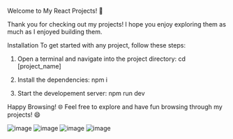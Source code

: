 Welcome to My React Projects! 🎉

Thank you for checking out my projects! I hope you enjoy exploring them as much as I enjoyed building them.

Installation To get started with any project, follow these steps:

1. Open a terminal and navigate into the project directory: 
cd [project_name]

2. Install the dependencies: 
npm i

3. Start the developement server: 
npm run dev

Happy Browsing! 🌐 Feel free to explore and have fun browsing through my projects! 😄

![image](https://github.com/user-attachments/assets/38964e6f-3a04-4973-b972-5b2040fce357)
![image](https://github.com/user-attachments/assets/e26cd9bc-a123-4223-965c-18494ed13505)
![image](https://github.com/user-attachments/assets/8a014e60-babe-4a8c-917d-e04054aa63ec)
![image](https://github.com/user-attachments/assets/b8c8d38e-5a85-48f3-ad34-ccb940946c19)
